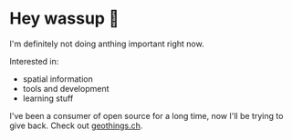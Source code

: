 # Hey wassup :chicken:

I'm definitely not doing anthing important right now.

Interested in:
* spatial information
* tools and development
* learning stuff

I've been a consumer of open source for a long time, now I'll be trying to give back.
Check out [geothings.ch](https://www.geothings.ch/).
